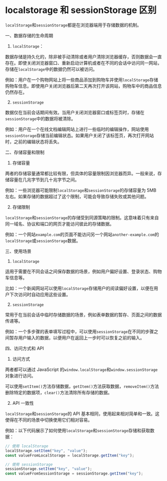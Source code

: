 # localstorage 和 sessionStorage 区别

`localStorage`和`sessionStorage`都是在浏览器端用于存储数据的机制。

一、数据存储的生命周期

1. `localStorage`：

数据存储是持久化的，除非被手动清除或者用户清除浏览器缓存，否则数据会一直存在。即使关闭浏览器窗口、重新启动计算机或者在不同的会话中访问同一网站，存储在`localStorage`中的数据仍然可以被访问。

例如：用户在一个购物网站上将一些商品添加到购物车并使用`localStorage`存储购物车信息。即使用户关闭浏览器后第二天再次打开该网站，购物车中的商品信息仍然存在。

2. `sessionStorage`

数据仅在当前会话期间有效。当用户关闭浏览器窗口或标签页时，存储在`sessionStorage`中的数据将被清除。

例如：用户在一个在线文档编辑网站上进行一些临时的编辑操作，网站使用`sessionStorage`存储当前编辑状态。如果用户关闭了该标签页，再次打开网站时，之前的编辑状态将丢失。

二、存储容量和限制

1. 存储容量

两者的存储容量通常都比较有限，但具体的容量限制因浏览器而异。一般来说，存储容量在几兆字节到几十兆字节之间。

例如：一些浏览器可能限制`localStorage`和`sessionStorage`的存储容量为 5MB 左右。如果存储的数据超过了这个限制，可能会导致存储失败或其他问题。

2. 存储限制

`localStorage`和`sessionStorage`的存储受到同源策略的限制。这意味着只有来自同一域名、协议和端口的网页才能访问彼此的存储数据。

例如：一个网站`example.com`的页面不能访问另一个网站`another-example.com`的`localStorage`或`sessionStorage`数据。

三、使用场景

1. `localStorage`

适用于需要在不同会话之间保存数据的场景，例如用户偏好设置、登录状态、购物车信息等。

比如：一个新闻网站可以使用`localStorage`存储用户的阅读偏好设置，以便在用户下次访问时自动应用这些设置。

2. `sessionStorage`

常用于在当前会话中临时存储数据的场景，例如表单数据的暂存、页面之间的数据传递等。

例如：一个多步骤的表单填写过程中，可以使用`sessionStorage`在不同的步骤之间暂存用户输入的数据，以便用户在返回上一步时可以恢复之前的输入。

四、访问方式和 API

1. 访问方式

两者都可以通过 JavaScript 的`window.localStorage`和`window.sessionStorage`对象进行访问。

可以使用`setItem()`方法存储数据，`getItem()`方法获取数据，`removeItem()`方法删除特定的数据项，`clear()`方法清除所有存储的数据。

2. API 一致性

`localStorage`和`sessionStorage`的 API 基本相同，使用起来相对简单和一致。这使得在不同的场景中切换使用它们相对容易。

例如：以下代码展示了如何使用`localStorage`和`sessionStorage`存储和获取数据：

```javascript
// 使用 localStorage
localStorage.setItem("key", "value");
const valueFromLocalStorage = localStorage.getItem("key");

// 使用 sessionStorage
sessionStorage.setItem("key", "value");
const valueFromSessionStorage = sessionStorage.getItem("key");
```
